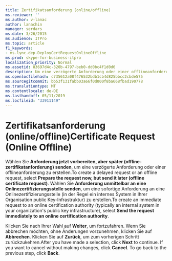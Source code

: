 ```yaml
---
title: Zertifikatsanforderung (online/offline)
ms.reviewer: ''
ms.author: v-lanac
author: lanachin
manager: serdars
ms.date: 3/26/2015
ms.audience: ITPro
ms.topic: article
f1_keywords:
- ms.lync.dep.DeployCertRequestOnlineOffline
ms.prod: skype-for-business-itpro
localization_priority: Normal
ms.assetid: 83697d4c-320b-4797-beb0-dd0bc4f1d0d6
description: Um eine verzögerte Anforderung oder einer offlineanforderung erstellen, wählen Sie die Freigabe Vorbereiten der Anforderung jetzt, jedoch senden Sie später (offline-zertifikatanforderung). Wählen Sie Anforderung unmittelbar an eine Onlinezertifizierungsstelle senden, um eine sofortige Anforderung an eine Onlinezertifizierungsstelle (in der Regel ein internes System in Ihrer Organisation public Key-Infrastruktur) zu erstellen.
ms.openlocfilehash: c735612a08f476532bdb1cb4d825bbcc2cbde575
ms.sourcegitcommit: bb53f131fabb03a66f0d000f8ba668fbad190778
ms.translationtype: MT
ms.contentlocale: de-DE
ms.lasthandoff: 05/11/2019
ms.locfileid: "33911149"
---
```

# <a name="certificate-request-online-offline"></a><span data-ttu-id="cd209-104">Zertifikatsanforderung (online/offline)</span><span class="sxs-lookup"><span data-stu-id="cd209-104">Certificate Request (Online Offline)</span></span>
 
<span data-ttu-id="cd209-105">Wählen Sie **Anforderung jetzt vorbereiten, aber später (offline-zertifikatanforderung) senden**, um eine verzögerte Anforderung oder einer offlineanforderung zu erstellen.</span><span class="sxs-lookup"><span data-stu-id="cd209-105">To create a delayed request or an offline request, select **Prepare the request now, but send it later (offline certificate request)**.</span></span> <span data-ttu-id="cd209-106">Wählen Sie **Anforderung unmittelbar an eine Onlinezertifizierungsstelle senden**, um eine sofortige Anforderung an eine Onlinezertifizierungsstelle (in der Regel ein internes System in Ihrer Organisation public Key-Infrastruktur) zu erstellen.</span><span class="sxs-lookup"><span data-stu-id="cd209-106">To create an immediate request to an online certification authority (typically an internal system in your organization's public key infrastructure), select **Send the request immediately to an online certification authority**.</span></span>
  
<span data-ttu-id="cd209-p103">Klicken Sie nach Ihrer Wahl auf **Weiter**, um fortzufahren. Wenn Sie abbrechen möchten, ohne Änderungen vorzunehmen, klicken Sie auf **Abbrechen**. Klicken Sie auf **Zurück**, um zum vorherigen Schritt zurückzukehren.</span><span class="sxs-lookup"><span data-stu-id="cd209-p103">After you have made a selection, click **Next** to continue. If you want to cancel without making changes, click **Cancel**. To go back to the previous step, click **Back**.</span></span>
  

